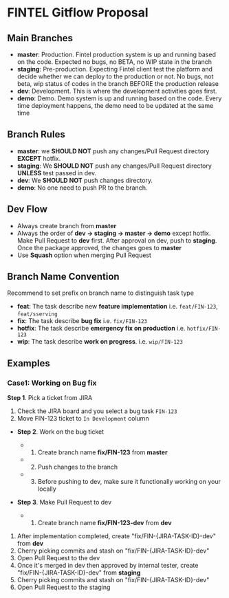 # FINTEL Gitflow Proposal

## Main Branches

- **master**: Production. Fintel production system is up and running based on the code. Expected no bugs, no BETA, no WIP state in the branch
- **staging**: Pre-production. Expecting Fintel client test the platform and decide whether we can deploy to the production or not. No bugs, not beta, wip status of codes in the branch BEFORE the production release
- **dev**: Development. This is where the development activities goes first.
- **demo**: Demo. Demo system is up and running based on the code. Every time deployment happens, the demo need to be updated at the same time

## Branch Rules

- **master**: we **SHOULD NOT** push any changes/Pull Request directory **EXCEPT** hotfix.
- **staging**: We **SHOULD NOT** push any changes/Pull Request directory **UNLESS** test passed in dev.
- **dev**: We **SHOULD NOT** push changes directory. 
- **demo**: No one need to push PR to the branch.
## Dev Flow

- Always create branch from **master**
- Always the order of **dev -> staging -> master -> demo** except hotfix. Make Pull Request to **dev** first. After approval on dev, push to **staging**. Once the package approved, the changes goes to **master**
- Use **Squash** option when merging Pull Request

## Branch Name Convention

Recommend to set prefix on branch name to distinguish task type
- **feat**: The task describe new **feature implementation** i.e. `feat/FIN-123`, `feat/sserving`
- **fix**: The task describe **bug fix** i.e. `fix/FIN-123`
- **hotfix**: The task describe **emergency fix on production** i.e. `hotfix/FIN-123`
- **wip**:  The task describe **work on progress**. i.e. `wip/FIN-123`
## Examples
### Case1: Working on Bug fix

**Step 1**. Pick a ticket from JIRA
1. Check the JIRA board and you select a bug task `FIN-123`
2. Move FIN-123 ticket to `In Development` column

- **Step 2**. Work on the bug ticket
  - 1. Create branch name **fix/FIN-123** from **master**
  - 2. Push changes to the branch
  - 3. Before pushing to dev, make sure it functionally working on your locally

- **Step 3**. Make Pull Request to dev
  - 1. Create branch name **fix/FIN-123-dev** from **dev**


1. After implementation completed, create "fix/FIN-{JIRA-TASK-ID}-dev" from **dev**
1. Cherry picking commits and stash on "fix/FIN-{JIRA-TASK-ID}-dev"
1. Open Pull Request to the dev
1. Once it's merged in dev then approved by internal tester, create "fix/FIN-{JIRA-TASK-ID}-dev" from **staging**
1. Cherry picking commits and stash on "fix/FIN-{JIRA-TASK-ID}-dev"
1. Open Pull Request to the staging